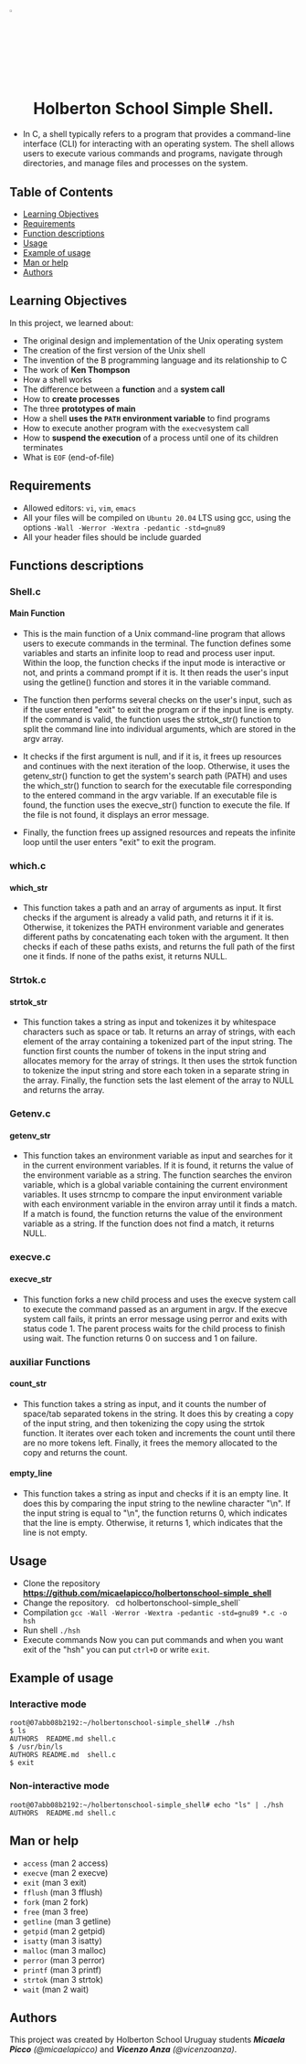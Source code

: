 
# <a> <img src="https://upload.wikimedia.org/wikipedia/commons/thumb/1/18/C_Programming_Language.svg/1200px-C_Programming_Language.svg.png" width=3% heigth=3% ></img></a> <h1 align="center"> Holberton School Simple Shell.</h1>

- In C, a shell typically refers to a program that provides a command-line interface (CLI) for interacting with an operating system. The shell allows users to execute various commands and programs, navigate through directories, and manage files and processes on the system.


## Table of Contents
- [Learning Objectives](#learning-objectives)
- [Requirements](#requirements)
- [Function descriptions](#function-descripctions)
- [Usage](#usage)
- [Example of usage](#Example-of-usage)
- [Man or help](#man-or-help)
- [Authors](#authors)
## Learning Objectives

In this project, we learned about:
- The original design and implementation of the Unix operating system
- The creation of the first version of the Unix shell
- The invention of the B programming language and its relationship to C
- The work of **Ken Thompson**
- How a shell works
- The difference between a **function** and a **system call**
- How to **create processes**
- The three **prototypes of main**
- How a shell **uses the `PATH` environment variable** to find programs
- How to execute another program with the `execve`system call
- How to **suspend the execution** of a process until one of its children terminates
- What is `EOF` (end-of-file)
## Requirements
- Allowed editors: `vi`, `vim`, `emacs`
- All your files will be compiled on `Ubuntu 20.04` LTS using gcc, using the options `-Wall -Werror -Wextra -pedantic -std=gnu89`
- All your header files should be include guarded

## Functions descriptions
### Shell.c 
#### Main Function
- This is the main function of a Unix command-line program that allows users to execute commands in the terminal. The function defines some variables and starts an infinite loop to read and process user input. Within the loop, the function checks if the input mode is interactive or not, and prints a command prompt if it is. It then reads the user's input using the getline() function and stores it in the variable command.

- The function then performs several checks on the user's input, such as if the user entered "exit" to exit the program or if the input line is empty. If the command is valid, the function uses the strtok_str() function to split the command line into individual arguments, which are stored in the argv array.

- It checks if the first argument is null, and if it is, it frees up resources and continues with the next iteration of the loop. Otherwise, it uses the getenv_str() function to get the system's search path (PATH) and uses the which_str() function to search for the executable file corresponding to the entered command in the argv variable. If an executable file is found, the function uses the execve_str() function to execute the file. If the file is not found, it displays an error message.

- Finally, the function frees up assigned resources and repeats the infinite loop until the user enters "exit" to exit the program.

### which.c 
#### which_str
- This function takes a path and an array of arguments as input. It first checks if the argument is already a valid path, and returns it if it is. Otherwise, it tokenizes the PATH environment variable and generates different paths by concatenating each token with the argument. It then checks if each of these paths exists, and returns the full path of the first one it finds. If none of the paths exist, it returns NULL.

### Strtok.c 
#### strtok_str
- This function takes a string as input and tokenizes it by whitespace characters such as space or tab. It returns an array of strings, with each element of the array containing a tokenized part of the input string. The function first counts the number of tokens in the input string and allocates memory for the array of strings. It then uses the strtok function to tokenize the input string and store each token in a separate string in the array. Finally, the function sets the last element of the array to NULL and returns the array.

### Getenv.c 
#### getenv_str 
- This function takes an environment variable as input and searches for it in the current environment variables. If it is found, it returns the value of the environment variable as a string. The function searches the environ variable, which is a global variable containing the current environment variables. It uses strncmp to compare the input environment variable with each environment variable in the environ array until it finds a match. If a match is found, the function returns the value of the environment variable as a string. If the function does not find a match, it returns NULL.

### execve.c
#### execve_str
- This function forks a new child process and uses the execve system call to execute the command passed as an argument in argv. If the execve system call fails, it prints an error message using perror and exits with status code 1. The parent process waits for the child process to finish using wait. The function returns 0 on success and 1 on failure.
### auxiliar Functions
#### count_str  
- This function takes a string as input, and it counts the number of space/tab separated tokens in the string. It does this by creating a copy of the input string, and then tokenizing the copy using the strtok function. It iterates over each token and increments the count until there are no more tokens left. Finally, it frees the memory allocated to the copy and returns the count.

#### empty_line 
- This function takes a string as input and checks if it is an empty line. It does this by comparing the input string to the newline character "\n". If the input string is equal to "\n", the function returns 0, which indicates that the line is empty. Otherwise, it returns 1, which indicates that the line is not empty.

## Usage
 - Clone the repository
**https://github.com/micaelapicco/holbertonschool-simple_shell**
- Change the repository. `
`cd holbertonschool-simple_shell`
- Compilation
`gcc -Wall -Werror -Wextra -pedantic -std=gnu89 *.c -o hsh`
- Run shell
`./hsh`
- Execute commands 
Now you can put commands and when you want exit of the "hsh" you can put `ctrl+D` or write `exit`.

## Example of usage
### Interactive mode
```
root@07abb08b2192:~/holbertonschool-simple_shell# ./hsh 
$ ls
AUTHORS  README.md shell.c
$ /usr/bin/ls
AUTHORS README.md  shell.c          
$ exit
```

### Non-interactive mode
```
root@07abb08b2192:~/holbertonschool-simple_shell# echo "ls" | ./hsh 
AUTHORS  README.md shell.c
```
## Man or help

- `access` (man 2 access)
- `execve` (man 2 execve)
- `exit` (man 3 exit)
- `fflush` (man 3 fflush)
- `fork` (man 2 fork)
- `free` (man 3 free)
- `getline` (man 3 getline)
- `getpid` (man 2 getpid)
- `isatty` (man 3 isatty)
- `malloc` (man 3 malloc)
- `perror` (man 3 perror)
- `printf` (man 3 printf)
- `strtok` (man 3 strtok)
- `wait` (man 2 wait)
## Authors
This project was created by Holberton School Uruguay students ***Micaela Picco*** *(@micaelapicco)* and ***Vicenzo Anza*** *(@vicenzoanza)*.